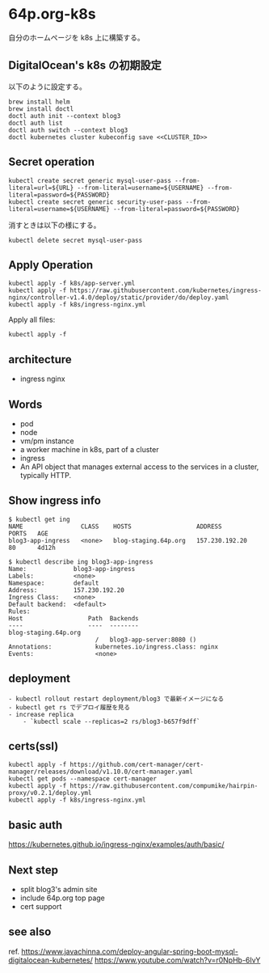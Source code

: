 # 64p.org-k8s

自分のホームページを k8s 上に構築する。

## DigitalOcean's k8s の初期設定

以下のように設定する。

    brew install helm
    brew install doctl
    doctl auth init --context blog3
    doctl auth list
    doctl auth switch --context blog3
    doctl kubernetes cluster kubeconfig save <<CLUSTER_ID>>

## Secret operation

    kubectl create secret generic mysql-user-pass --from-literal=url=${URL} --from-literal=username=${USERNAME} --from-literal=password=${PASSWORD}
    kubectl create secret generic security-user-pass --from-literal=username=${USERNAME} --from-literal=password=${PASSWORD}

消すときは以下の様にする。

    kubectl delete secret mysql-user-pass

## Apply Operation

    kubectl apply -f k8s/app-server.yml
    kubectl apply -f https://raw.githubusercontent.com/kubernetes/ingress-nginx/controller-v1.4.0/deploy/static/provider/do/deploy.yaml
    kubectl apply -f k8s/ingress-nginx.yml

Apply all files:

    kubectl apply -f

## architecture

 * ingress nginx

## Words

 * pod
 * node
  * vm/pm instance
  * a worker machine in k8s, part of a cluster
 * ingress
  * An API object that manages external access to the services in a cluster, typically HTTP.

## Show ingress info


    $ kubectl get ing
    NAME                CLASS    HOSTS                  ADDRESS          PORTS   AGE
    blog3-app-ingress   <none>   blog-staging.64p.org   157.230.192.20   80      4d12h

    $ kubectl describe ing blog3-app-ingress
    Name:             blog3-app-ingress
    Labels:           <none>
    Namespace:        default
    Address:          157.230.192.20
    Ingress Class:    <none>
    Default backend:  <default>
    Rules:
    Host                  Path  Backends
    ----                  ----  --------
    blog-staging.64p.org
                            /   blog3-app-server:8080 ()
    Annotations:            kubernetes.io/ingress.class: nginx
    Events:                 <none>

## deployment

    - kubectl rollout restart deployment/blog3 で最新イメージになる
    - kubectl get rs でデプロイ履歴を見る
    - increase replica
        - `kubectl scale --replicas=2 rs/blog3-b657f9dff`

## certs(ssl)

    kubectl apply -f https://github.com/cert-manager/cert-manager/releases/download/v1.10.0/cert-manager.yaml
    kubectl get pods --namespace cert-manager
    kubectl apply -f https://raw.githubusercontent.com/compumike/hairpin-proxy/v0.2.1/deploy.yml
    kubectl apply -f k8s/ingress-nginx.yml

## basic auth

https://kubernetes.github.io/ingress-nginx/examples/auth/basic/

## Next step

 * split blog3's admin site
 * include 64p.org top page
 * cert support

## see also

ref. https://www.javachinna.com/deploy-angular-spring-boot-mysql-digitalocean-kubernetes/
https://www.youtube.com/watch?v=r0NpHb-6IvY


